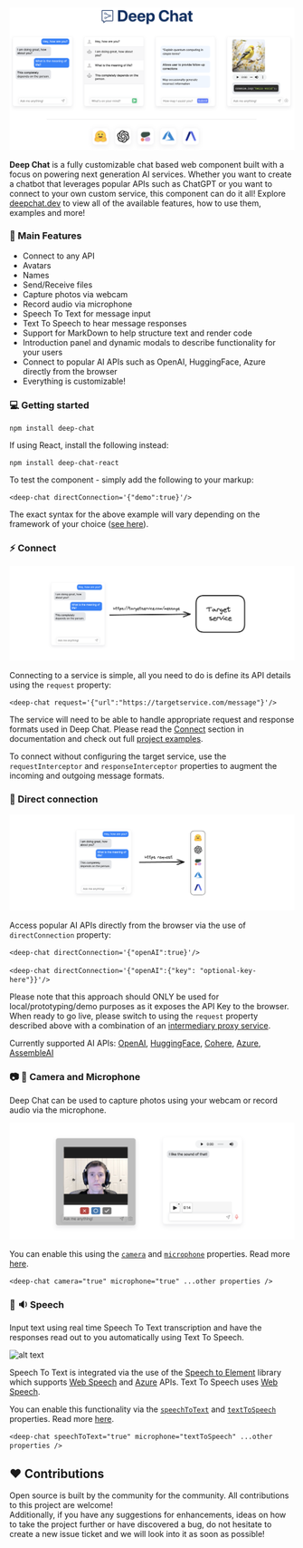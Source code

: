 <br />

![alt text](./assets/readme/screenshot-23.png)

<b>Deep Chat</b> is a fully customizable chat based web component built with a focus on powering next generation AI services. Whether you want to create a chatbot that leverages popular APIs such as ChatGPT or you want to connect to your own custom service, this component can do it all! Explore [deepchat.dev](https://deepchat.dev/) to view all of the available features, how to use them, examples and more!

### :rocket: Main Features

- Connect to any API
- Avatars
- Names
- Send/Receive files
- Capture photos via webcam
- Record audio via microphone
- Speech To Text for message input
- Text To Speech to hear message responses
- Support for MarkDown to help structure text and render code
- Introduction panel and dynamic modals to describe functionality for your users
- Connect to popular AI APIs such as OpenAI, HuggingFace, Azure directly from the browser
- Everything is customizable!

### :computer: Getting started

```
npm install deep-chat
```

If using React, install the following instead:

```
npm install deep-chat-react
```

To test the component - simply add the following to your markup:

```
<deep-chat directConnection='{"demo":true}'/>
```

The exact syntax for the above example will vary depending on the framework of your choice ([see here](https://activetable.io/examples/frameworks)).

### :zap: Connect

![alt text](./assets/readme/connect-10.png)

Connecting to a service is simple, all you need to do is define its API details using the `request` property:

```
<deep-chat request='{"url":"https://targetservice.com/message"}'/>
```

The service will need to be able to handle appropriate request and response formats used in Deep Chat. Please read the [Connect](Connect) section in documentation and check out full [project examples](HERE).

To connect without configuring the target service, use the `requestInterceptor` and `responseInterceptor` properties to augment the incoming and outgoing message formats.

### :electric_plug: Direct connection

![alt text](./assets/readme/direct-connect-7.png)

Access popular AI APIs directly from the browser via the use of `directConnection` property:

```
<deep-chat directConnection='{"openAI":true}'/>

<deep-chat directConnection='{"openAI":{"key": "optional-key-here"}}'/>
```

Please note that this approach should ONLY be used for local/prototyping/demo purposes as it exposes the API Key to the browser. When ready to go live, please switch to using the `request` property described above with a combination of an [intermediary proxy service](HERE).

Currently supported AI APIs:
[OpenAI](HERE), [HuggingFace](HERE), [Cohere](HERE), [Azure](HERE), [AssembleAI](HERE)

### :camera: :microphone: Camera and Microphone

Deep Chat can be used to capture photos using your webcam or record audio via the microphone.

![alt text](./assets/readme/capture-9.png)

You can enable this using the [`camera`](HERE) and [`microphone`](HERE) properties. Read more [here](HERE).

```
<deep-chat camera="true" microphone="true" ...other properties />
```

### :microphone: :sound: Speech

Input text using real time Speech To Text transcription and have the responses read out to you automatically using Text To Speech.

![alt text](./assets/readme/title.png)

Speech To Text is integrated via the use of the [Speech to Element](HERE) library which supports [Web Speech](HERE) and [Azure](HERE) APIs. Text To Speech uses [Web Speech](HERE).

You can enable this functionality via the [`speechToText`](HERE) and [`textToSpeech`](HERE) properties. Read more [here](HERE).

```
<deep-chat speechToText="true" microphone="textToSpeech" ...other properties />
```

## :heart: Contributions

Open source is built by the community for the community. All contributions to this project are welcome!
<br> Additionally, if you have any suggestions for enhancements, ideas on how to take the project further or have discovered a bug, do not hesitate to create a new issue ticket and we will look into it as soon as possible!
